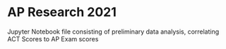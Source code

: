 # AP Research 2021
Jupyter Notebook file consisting of preliminary data analysis, correlating ACT Scores to AP Exam scores

